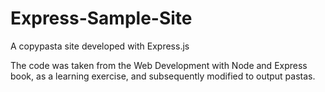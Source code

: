 # Express-Sample-Site
A copypasta site developed with Express.js

The code was taken from the Web Development with Node and Express book, as
a learning exercise, and subsequently modified to output pastas.